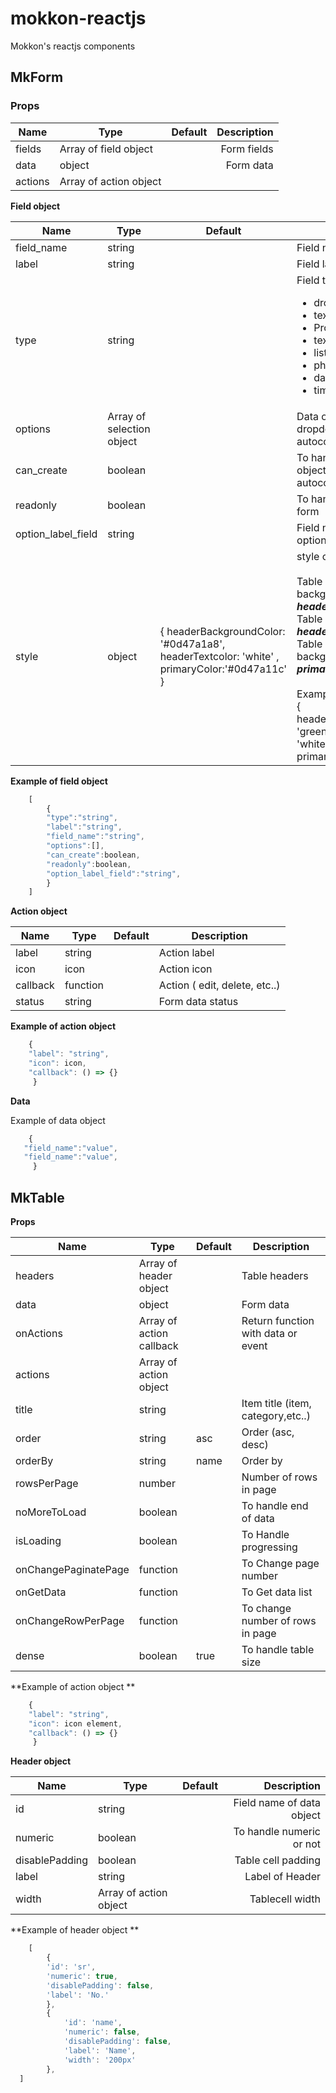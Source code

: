 # mokkon-reactjs

Mokkon's reactjs components

## MkForm 

### Props

| Name        | Type           | Default  | Description
| ------------- |-------------| -----:| --------: |
| fields      | Array of field object |  | Form fields 
| data      | object      |   | Form data |
| actions | Array of action object      |     |


**Field object**

| Name        | Type           | Default  | Description
| ------------- |-------------| -----| -------- |
| field_name      | string |  | Field name 
| label      | string      |  | Field label |
| type      | string      |  | Field type <ul><li>dropdown</li><li>text_string</li><li>Propstext_number</li><li>text_multiline</li><li>list</li><li>photo_list</li><li>date</li><li>time</li></ul>|
| options      | Array of selection object      |  | Data objects for dropdown or autocomplete |
| can_create      | boolean      |  | To handle adding new object from dropdown or autocomplete |
| readonly      | boolean      |  | To handle for not editable form |
| option_label_field      | string      |  | Field name to get label of option in dropdown |
| style      | object      | { headerBackgroundColor: '#0d47a1a8', headerTextcolor: 'white' , primaryColor:'#0d47a11c' } | style object<br/><br/>Table Header's background color: ***headerBackgroundColor*** <br/>Table Text's color: ***headerTextcolor*** <br/>Table even row's background color: ***primaryColor*** <br/><br/> Example: <br/>{ headerBackgroundColor: 'green', headerTextcolor: 'white' , primaryColor:'lightBlue' } |

 
 **Example of field object** 
```javascript
    [ 
        {
        "type":"string",
        "label":"string",
        "field_name":"string",
        "options":[],
        "can_create":boolean,
        "readonly":boolean,
        "option_label_field":"string",
        } 
    ]
```

**Action object**

| Name        | Type           | Default  | Description
| ------------- |-------------| -----| -------- |
| label      | string      |  | Action label |
| icon      | icon      |  | Action icon |
| callback      | function      |  | Action ( edit, delete, etc..) |
| status      | string      |  | Form data status |

 **Example of action object** 
```javascript
    { 
    "label": "string",
    "icon": icon,
    "callback": () => {}
     }
 ```

**Data**

Example of data object 
```javascript
    { 
   "field_name":"value",
   "field_name":"value",
     }
 ```


## MkTable

**Props**


| Name        | Type           | Default  | Description
| ------------- |-------------| -----| -------- |
| headers      | Array of header object |  | Table headers
| data      | object      |   | Form data |
| onActions | Array of action callback      |     | Return function with data or event
| actions | Array of action object      |     |
| title | string      |     |Item title (item, category,etc..)
| order | string      | asc    | Order (asc, desc)
| orderBy | string      |   name  | Order by 
| rowsPerPage |number      |     | Number of rows in page
| noMoreToLoad | boolean     |     |To handle end of data
| isLoading | boolean      |     | To Handle progressing
| onChangePaginatePage | function      |     | To Change page number
| onGetData | function      |     | To Get data list
| onChangeRowPerPage | function      |     | To change number of rows in page
| dense | boolean      |   true  | To handle table size

 **Example of action object **
```javascript
    { 
    "label": "string",
    "icon": icon element,
    "callback": () => {}
     }
```

**Header object**

| Name        | Type           | Default  | Description
| ------------- |-------------| -----:| --------: |
| id      | string |  | Field name of data object
| numeric      | boolean      |   | To handle numeric or not |
| disablePadding | boolean      |  |Table cell padding   
| label      | string      |   | Label of Header |
| width | Array of action object      | | Tablecell width   

 **Example of header object **
```javascript
    [
        {
        'id': 'sr', 
        'numeric': true,
        'disablePadding': false,
        'label': 'No.'
        },
        { 
            'id': 'name',
            'numeric': false,
            'disablePadding': false,
            'label': 'Name',
            'width': '200px'
        },
  ]
```